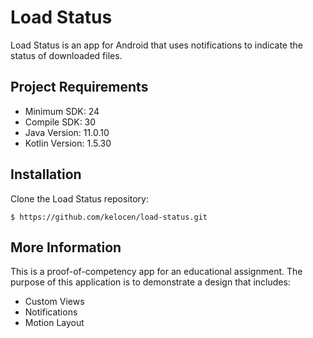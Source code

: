 # Load Status
  Load Status is an app for Android that uses notifications to indicate the status of downloaded files.

## Project Requirements
* Minimum SDK: 24
* Compile SDK: 30
* Java Version: 11.0.10
* Kotlin Version: 1.5.30

## Installation
Clone the Load Status repository:

`$ https://github.com/kelocen/load-status.git`

## More Information
This is a proof-of-competency app for an educational assignment. The purpose of this application is to demonstrate a design that includes:

* Custom Views
* Notifications
* Motion Layout
